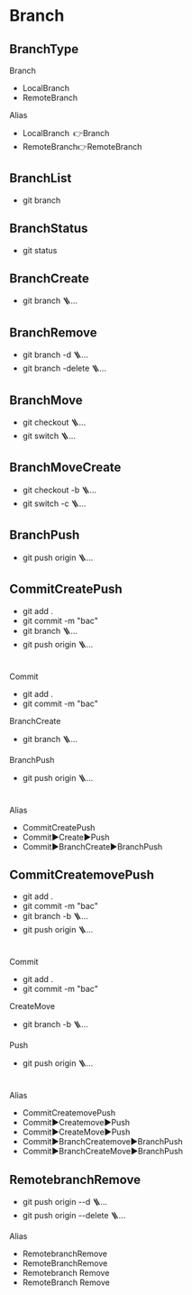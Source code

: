 # Branch
## BranchType
Branch
- LocalBranch
- RemoteBranch

Alias
- LocalBranch 👉Branch
- RemoteBranch👉RemoteBranch
## BranchList
- git branch
## BranchStatus
- git status


## BranchCreate
- git branch 🪜...
## BranchRemove
- git branch -d 🪜...
- git branch -delete 🪜...



## BranchMove
- git checkout 🪜...
- git switch 🪜...
## BranchMoveCreate
- git checkout -b 🪜...
- git switch -c 🪜...


## BranchPush
- git push origin 🪜...



## CommitCreatePush
- git add .
- git commit -m "bac"
- git branch 🪜...
- git push origin 🪜...

ㅤ  
Commit
- git add .
- git commit -m "bac"

BranchCreate
- git branch 🪜...

BranchPush
- git push origin 🪜...

ㅤ  
Alias
- CommitCreatePush
- Commit▶️Create▶️Push
- Commit▶️BranchCreate▶️BranchPush


## CommitCreatemovePush
- git add .
- git commit -m "bac"
- git branch -b 🪜...
- git push origin 🪜...

ㅤ  
Commit
- git add .
- git commit -m "bac"

CreateMove
- git branch -b 🪜...

Push
- git push origin 🪜...

ㅤ  
Alias
- CommitCreatemovePush
- Commit▶️Createmove▶️Push
- Commit▶️CreateMove▶️Push
- Commit▶️BranchCreatemove▶️BranchPush
- Commit▶️BranchCreateMove▶️BranchPush




## RemotebranchRemove
- git push origin --d 🪜...
- git push origin --delete 🪜...

Alias
- RemotebranchRemove
- RemoteBranchRemove
- Remotebranch Remove
- RemoteBranch Remove